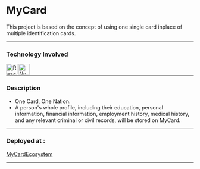 # MyCard

This project is based on the concept of using one single card inplace of multiple identification cards.

---

### Technology Involved

<img align="left" alt="ReactJS" width="30px" src="https://img.icons8.com/officel/80/ffffff/react.png" />
<img align="left" alt="NodeJS" width="30px" src="https://img.icons8.com/fluency/48/000000/node-js.png" />

</br>

---

### Description

- One Card, One Nation.
- A person's whole profile, including their education, personal information,
 financial information, employment history, medical history, and any relevant
 criminal or civil records, will be stored on MyCard.

---

### Deployed at :

<a href="https://mycardeco.netlify.app/">MyCardEcosystem</a>

---

